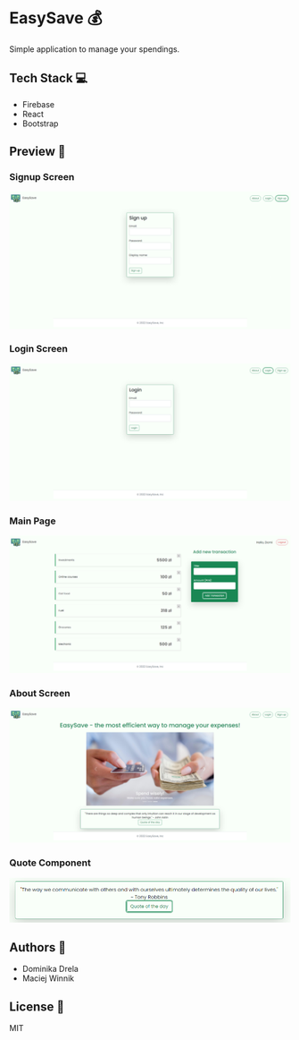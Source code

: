 # EasySave 💰

Simple application to manage your spendings.

## Tech Stack 💻
* Firebase
* React
* Bootstrap

## Preview 📸
### Signup Screen
![Signup Screen](src/assets/read-me-pics/Singup.PNG "Signup Screen")
### Login Screen
![Login Screen](src/assets/read-me-pics/Login.PNG "Login Screen")
### Main Page
![Main Page](src/assets/read-me-pics/MainPage.PNG "Main Page")
### About Screen
![About Screen](src/assets/read-me-pics/About3.PNG "About Screen")
### Quote Component
![Quote Component](src/assets/read-me-pics/Quote.PNG "Quote Component")

## Authors 📖
* Dominika Drela
* Maciej Winnik

## License 🧾
MIT
